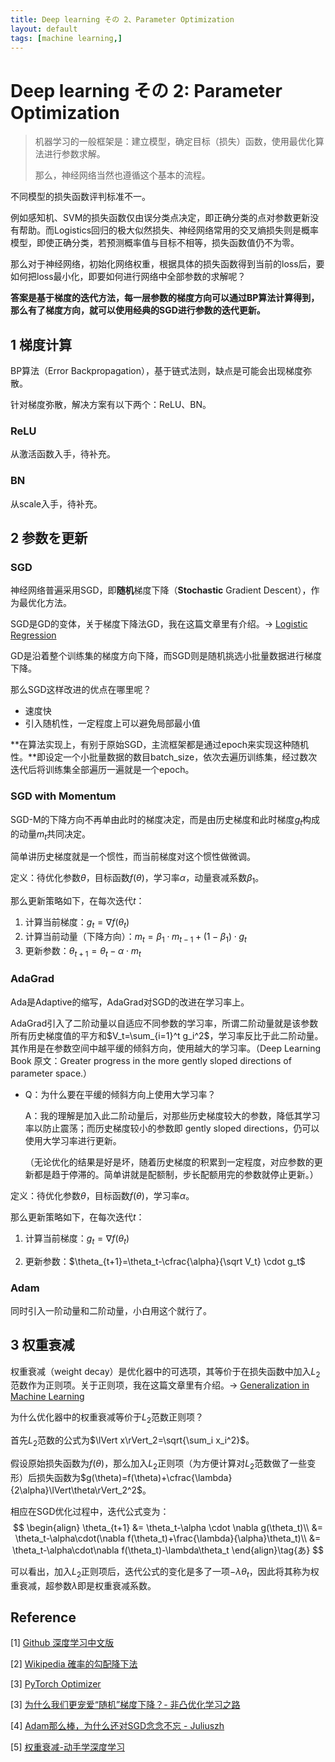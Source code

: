 ```yaml
---
title: Deep learning その 2、Parameter Optimization
layout: default
tags: [machine learning,]
---
```


# Deep learning その 2: Parameter Optimization

>机器学习的一般框架是：建立模型，确定目标（损失）函数，使用最优化算法进行参数求解。
>
>那么，神经网络当然也遵循这个基本的流程。



不同模型的损失函数评判标准不一。

例如感知机、SVM的损失函数仅由误分类点决定，即正确分类的点对参数更新没有帮助。而Logistics回归的极大似然损失、神经网络常用的交叉熵损失则是概率模型，即使正确分类，若预测概率值与目标不相等，损失函数值仍不为零。

那么对于神经网络，初始化网络权重，根据具体的损失函数得到当前的loss后，要如何把loss最小化，即要如何进行网络中全部参数的求解呢？

**答案是基于梯度的迭代方法，每一层参数的梯度方向可以通过BP算法计算得到，那么有了梯度方向，就可以使用经典的SGD进行参数的迭代更新。**



## 1 梯度计算

BP算法（Error Backpropagation），基于链式法则，缺点是可能会出现梯度弥散。

针对梯度弥散，解决方案有以下两个：ReLU、BN。

### ReLU

从激活函数入手，待补充。

### BN

从scale入手，待补充。



## 2 参数を更新

### SGD

神经网络普遍采用SGD，即**随机**梯度下降（**Stochastic** Gradient Descent），作为最优化方法。

SGD是GD的变体，关于梯度下降法GD，我在这篇文章里有介绍。$\rightarrow$ [Logistic Regression](https://amoko.github.io/2018/03/28/Logistic-Regression.html)

GD是沿着整个训练集的梯度方向下降，而SGD则是随机挑选小批量数据进行梯度下降。

那么SGD这样改进的优点在哪里呢？

- 速度快
- 引入随机性，一定程度上可以避免局部最小值

**在算法实现上，有别于原始SGD，主流框架都是通过epoch来实现这种随机性。**即设定一个小批量数据的数目batch_size，依次去遍历训练集，经过数次迭代后将训练集全部遍历一遍就是一个epoch。



### SGD with Momentum 

SGD-M的下降方向不再单由此时的梯度决定，而是由历史梯度和此时梯度$g_t$构成的动量$m_t$共同决定。

简单讲历史梯度就是一个惯性，而当前梯度对这个惯性做微调。

定义：待优化参数$\theta$，目标函数$f(\theta)$，学习率$\alpha$，动量衰减系数$\beta_1$。

那么更新策略如下，在每次迭代$t$：

1. 计算当前梯度：$g_t=\nabla f(\theta_t)$
2. 计算当前动量（下降方向）：$m_t=\beta_1\cdot m_{t-1}+(1-\beta_1)\cdot g_t$
3. 更新参数：$\theta_{t+1}=\theta_t-\alpha \cdot m_t$



### AdaGrad

Ada是Adaptive的缩写，AdaGrad对SGD的改进在学习率上。

AdaGrad引入了二阶动量以自适应不同参数的学习率，所谓二阶动量就是该参数所有历史梯度值的平方和$V_t=\sum_{i=1}^t g_i^2$，学习率反比于此二阶动量。其作用是在参数空间中越平缓的倾斜方向，使用越大的学习率。（Deep Learning Book 原文：Greater progress in the more gently sloped directions of parameter space.）

- Q：为什么要在平缓的倾斜方向上使用大学习率？

  A：我的理解是加入此二阶动量后，对那些历史梯度较大的参数，降低其学习率以防止震荡；而历史梯度较小的参数即 gently sloped directions，仍可以使用大学习率进行更新。

  （无论优化的结果是好是坏，随着历史梯度的积累到一定程度，对应参数的更新都是趋于停滞的。简单讲就是配额制，步长配额用完的参数就停止更新。）

定义：待优化参数$\theta$，目标函数$f(\theta)$，学习率$\alpha$。

那么更新策略如下，在每次迭代$t$：

1. 计算当前梯度：$g_t=\nabla f(\theta_t)$

2. 更新参数：$\theta_{t+1}=\theta_t-\cfrac{\alpha}{\sqrt V_t} \cdot g_t$


### Adam

同时引入一阶动量和二阶动量，小白用这个就行了。



## 3 权重衰减

权重衰减（weight decay）是优化器中的可选项，其等价于在损失函数中加入$L_2$范数作为正则项。关于正则项，我在这篇文章里有介绍。$\rightarrow$ [Generalization in Machine Learning](https://amoko.github.io/2018/04/29/Generalization-in-Machine-Learning.html)

为什么优化器中的权重衰减等价于$L_2$范数正则项？



首先$L_2$范数的公式为$\lVert x\rVert_2=\sqrt{\sum_i x_i^2}$。

假设原始损失函数为$f(\theta)$，那么加入$L_2$正则项（为方便计算对$L_2$范数做了一些变形）后损失函数为$g(\theta)=f(\theta)+\cfrac{\lambda}{2\alpha}\lVert\theta\rVert_2^2$。

相应在SGD优化过程中，迭代公式变为：
$$
\begin{align}
\theta_{t+1} &= \theta_t-\alpha \cdot \nabla g(\theta_t)\\
&= \theta_t-\alpha\cdot(\nabla f(\theta_t)+\frac{\lambda}{\alpha}\theta_t)\\
&= \theta_t-\alpha\cdot\nabla f(\theta_t)-\lambda\theta_t
\end{align}\tag{あ}
$$

可以看出，加入$L_2​$正则项后，迭代公式的变化是多了一项$-\lambda\theta_t​$，因此将其称为权重衰减，超参数$\lambda​$即是权重衰减系数。




## Reference

\[1] [Github 深度学习中文版](https://github.com/exacity/deeplearningbook-chinese)

\[2] [Wikipedia 確率的勾配降下法](https://ja.wikipedia.org/wiki/%E7%A2%BA%E7%8E%87%E7%9A%84%E5%8B%BE%E9%85%8D%E9%99%8D%E4%B8%8B%E6%B3%95)

\[3] [PyTorch Optimizer](https://pytorch.org/docs/stable/optim.html#)

\[3] [为什么我们更宠爱“随机”梯度下降？- 非凸优化学习之路](https://zhuanlan.zhihu.com/p/28060786)


\[4] [Adam那么棒，为什么还对SGD念念不忘 - Juliuszh](https://zhuanlan.zhihu.com/p/32230623)

\[5] [权重衰减-动手学深度学习](https://zh.gluon.ai/chapter_deep-learning-basics/weight-decay.html)

